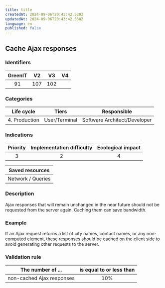 ```yaml
---
title: title
createdAt: 2024-09-06T20:43:42.530Z
updatedAt: 2024-09-06T20:43:42.530Z
language: en
published: false
---
```

## Cache Ajax responses

### Identifiers

| GreenIT | V2  | V3  | V4  |
| :-----: | :-: | :-: | :-: |
|   91    | 107 | 102 |     |

### Categories

|  Life cycle   |     Tiers     |         Responsible          |
| :-----------: | :-----------: | :--------------------------: |
| 4. Production | User/Terminal | Software Architect/Developer |

### Indications

| Priority | Implementation difficulty | Ecological impact |
| :------: | :-----------------------: | :---------------: |
|    3     |             2             |         4         |

|  Saved resources  |
| :---------------: |
| Network / Queries |

### Description

Ajax responses that will remain unchanged in the near future should not be requested from the server again. Caching them can save bandwidth.

### Example

If an Ajax request returns a list of city names, contact names, or any non-computed element, these responses should be cached on the client side to avoid generating other requests to the server.

### Validation rule

| The number of ...         | is equal to or less than |
| ------------------------- | :----------------------: |
| non-cached Ajax responses |           10%            |
